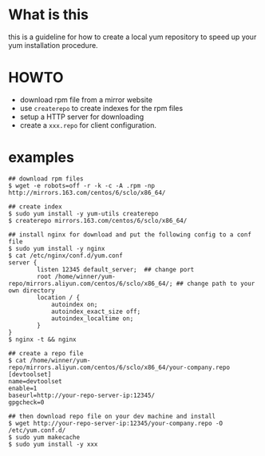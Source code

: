 # What is this

this is a guideline for how to create a local yum repository to speed up your yum installation procedure.



# HOWTO

- download rpm file from a mirror website
- use `createrepo` to create indexes for the rpm files
- setup a HTTP server for downloading
- create a `xxx.repo` for client configuration.



# examples

```shell
## download rpm files
$ wget -e robots=off -r -k -c -A .rpm -np http://mirrors.163.com/centos/6/sclo/x86_64/

## create index
$ sudo yum install -y yum-utils createrepo
$ createrepo mirrors.163.com/centos/6/sclo/x86_64/

## install nginx for download and put the following config to a conf file
$ sudo yum install -y nginx
$ cat /etc/nginx/conf.d/yum.conf
server {
        listen 12345 default_server;  ## change port
        root /home/winner/yum-repo/mirrors.aliyun.com/centos/6/sclo/x86_64/; ## change path to your own directory
        location / {
            autoindex on;
            autoindex_exact_size off;
            autoindex_localtime on;
        }
}
$ nginx -t && nginx

## create a repo file
$ cat /home/winner/yum-repo/mirrors.aliyun.com/centos/6/sclo/x86_64/your-company.repo
[devtoolset]
name=devtoolset
enable=1
baseurl=http://your-repo-server-ip:12345/
gpgcheck=0

## then download repo file on your dev machine and install
$ wget http://your-repo-server-ip:12345/your-company.repo -O /etc/yum.conf.d/
$ sudo yum makecache
$ sudo yum install -y xxx

```

